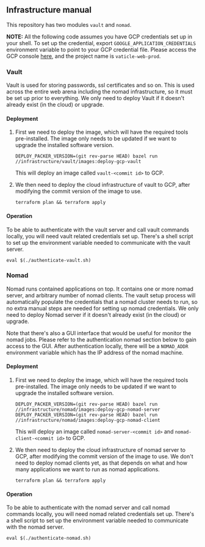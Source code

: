 ## Infrastructure manual

This repository has two modules `vault` and `nomad`.

**NOTE:** All the following code assumes you have GCP credentials set up in your shell. To set up the credential, export `GOOGLE_APPLICATION_CREDENTIALS` environment variable to point to your GCP credential file. Please access the GCP console [here](https://console.cloud.google.com/), and the project name is `vaticle-web-prod`.

### Vault

Vault is used for storing passwords, ssl certificates and so on. This is used across the entire web arena including the nomad infrastructure, so it must be set up prior to everything. We only need to deploy Vault if it doesn't already exist (in the cloud) or upgrade.

#### Deployment

1. First we need to deploy the image, which will have the required tools pre-installed. The image only needs to be updated if we want to upgrade the installed software version.

    ```
   DEPLOY_PACKER_VERSION=(git rev-parse HEAD) bazel run //infrastructure/vault/images:deploy-gcp-vault
    ```
   
   This will deploy an image called `vault-<commit id>` to GCP.
   
2. We then need to deploy the cloud infrastructure of vault to GCP, after modifying the commit version of the image to use.

    ```
   terraform plan && terraform apply
    ```

#### Operation

To be able to authenticate with the vault server and call vault commands locally, you will need vault related credentials set up. There's a shell script to set up the environment variable needed to communicate with the vault server.

```
eval $(./authenticate-vault.sh)
```

### Nomad

Nomad runs contained applications on top. It contains one or more nomad server, and arbitrary number of nomad clients. The vault setup process will automatically populate the credentials that a nomad cluster needs to run, so no extra manual steps are needed for setting up nomad credentials.  We only need to deploy Nomad server if it doesn't already exist (in the cloud) or upgrade.

Note that there's also a GUI interface that would be useful for monitor the nomad jobs. Please refer to the authentication nomad section below to gain access to the GUI. After authentication locally, there will be a `NOMAD_ADDR` environment variable which has the IP address of the nomad machine.

#### Deployment

1. First we need to deploy the image, which will have the required tools pre-installed. The image only needs to be updated if we want to upgrade the installed software version.

    ```
   DEPLOY_PACKER_VERSION=(git rev-parse HEAD) bazel run //infrastructure/nomad/images:deploy-gcp-nomad-server
   DEPLOY_PACKER_VERSION=(git rev-parse HEAD) bazel run //infrastructure/nomad/images:deploy-gcp-nomad-client
    ```
   
   This will deploy an image called `nomad-server-<commit id>` and `nomad-client-<commit id>` to GCP.
   
2. We then need to deploy the cloud infrastructure of nomad server to GCP, after modifying the commit version of the image to use. We don't need to deploy nomad clients yet, as that depends on what and how many applications we want to run as nomad applications.

    ```
   terraform plan && terraform apply
    ```

#### Operation

To be able to authenticate with the nomad server and call nomad commands locally, you will need nomad related credentials set up. There's a shell script to set up the environment variable needed to communicate with the nomad server.

```
eval $(./authenticate-nomad.sh)
```
